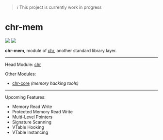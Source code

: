 > :information_source: This project is currently work in progress

# chr-mem
[![](https://tokei.rs/b1/github/ChronesIO/chr-mem?category=files)](https://github.com/ChronesIO/chr-mem)
[![](https://tokei.rs/b1/github/ChronesIO/chr-mem?category=code)](https://github.com/ChronesIO/chr-mem)

**chr-mem**, module of [chr](https://github.com/ChronesIO/chr), another standard library layer.

---
Head Module: [chr](https://github.com/ChronesIO/chr)

Other Modules:
- [chr-core](https://github.com/ChronesIO/chr-mem) *(memory hacking tools)*
---

Upcoming Features:
- Memory Read Write
- Protected Memory Read Write
- Multi-Level Pointers
- Signature Scanning
- VTable Hooking
- VTable Instancing